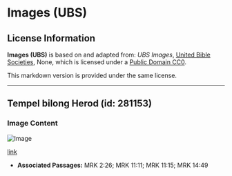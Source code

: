 # Images (UBS)

## License Information

**Images (UBS)** is based on and adapted from: _UBS Images_, [United Bible Societies](https://unitedbiblesocieties.org/), None, which is licensed under a [Public Domain CC0](https://creativecommons.org/public-domain/cc0/).

This markdown version is provided under the same license.



--------------------------------

## Tempel bilong Herod (id: 281153)

### Image Content

![Image](https://cdn.aquifer.bible/aquifer-content/resources/Media/PTZ-0073_temple_herod.jpg)

[link](https://cdn.aquifer.bible/aquifer-content/resources/Media/PTZ-0073_temple_herod.jpg)

* **Associated Passages:** MRK 2:26; MRK 11:11; MRK 11:15; MRK 14:49

